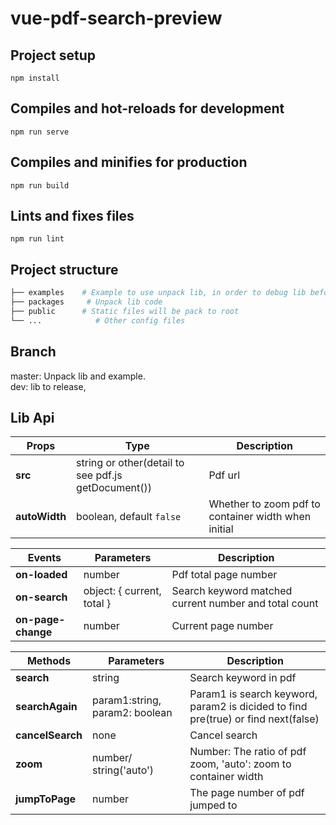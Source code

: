 # vue-pdf-search-preview

## Project setup
```
npm install
```

## Compiles and hot-reloads for development
```
npm run serve
```

## Compiles and minifies for production
```
npm run build
```

## Lints and fixes files
```
npm run lint
```

## Project structure
``` bash
├── examples    # Example to use unpack lib, in order to debug lib before publish
├── packages     # Unpack lib code
├── public      # Static files will be pack to root 
└── ...            # Other config files
```
## Branch

master: Unpack lib and example.  
dev: lib to release,

## Lib Api
| Props | Type | Description |
|-------------|-------------|-------------|
| **src** | string or other(detail to see pdf.js getDocument()) | Pdf url |
| **autoWidth** | boolean, default `false` | Whether to zoom pdf to container width when initial  |  



| Events | Parameters | Description |  
|-------------|-------------|-------------|
| **on-loaded** |  number | Pdf total page number |
| **on-search** |  object: { current, total } | Search keyword matched current number and total count |    
| **on-page-change** |  number | Current page number |



| Methods | Parameters | Description |
|-------------|-------------|-------------|
| **search** |  string | Search keyword in pdf |
| **searchAgain** |  param1:string, param2: boolean  | Param1 is search keyword, param2 is dicided to find pre(true) or find next(false)|  
| **cancelSearch** | none | Cancel search |
| **zoom** | number/ string('auto') | Number: The ratio of pdf zoom, 'auto': zoom to container width |
| **jumpToPage** | number | The page number of pdf jumped to  |
